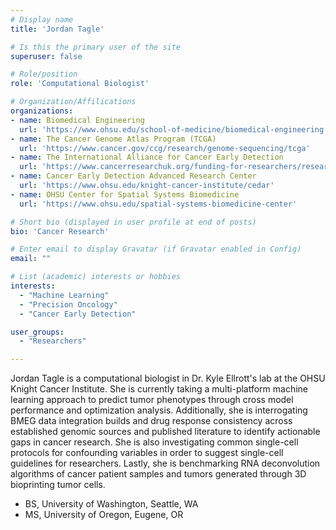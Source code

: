 ```yaml
---
# Display name
title: 'Jordan Tagle'

# Is this the primary user of the site
superuser: false

# Role/position
role: 'Computational Biologist'

# Organization/Affilications
organizations:
- name: Biomedical Engineering
  url: 'https://www.ohsu.edu/school-of-medicine/biomedical-engineering'
- name: The Cancer Genome Atlas Program (TCGA)
  url: 'https://www.cancer.gov/ccg/research/genome-sequencing/tcga'
- name: The International Alliance for Cancer Early Detection
  url: 'https://www.cancerresearchuk.org/funding-for-researchers/research-opportunities-in-early-detection-and-diagnosis/international-alliance-for-cancer-early-detection'
- name: Cancer Early Detection Advanced Research Center
  url: 'https://www.ohsu.edu/knight-cancer-institute/cedar'
- name: OHSU Center for Spatial Systems Biomedicine
  url: 'https://www.ohsu.edu/spatial-systems-biomedicine-center'

# Short bio (displayed in user profile at end of posts)
bio: 'Cancer Research'

# Enter email to display Gravatar (if Gravatar enabled in Config)
email: ""

# List (academic) interests or hobbies
interests:
  - "Machine Learning"
  - "Precision Oncology"
  - "Cancer Early Detection"

user_groups:
  - "Researchers"

---
```


Jordan Tagle is a computational biologist in Dr. Kyle Ellrott's lab at the OHSU Knight Cancer Institute. She is currently taking a multi-platform machine learning approach to predict tumor phenotypes through cross model performance and optimization analysis. Additionally, she is interrogating BMEG data integration builds and drug response consistency across established genomic sources and published literature to identify actionable gaps in cancer research. She is also investigating common single-cell protocols for confounding variables in order to suggest single-cell guidelines for researchers. Lastly, she is benchmarking RNA deconvolution algorithms of cancer patient samples and tumors generated through 3D bioprinting tumor cells.

- BS, University of Washington, Seattle, WA
- MS, University of Oregon, Eugene, OR
